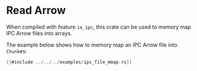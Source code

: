 # Read Arrow

When compiled with feature `io_ipc`, this crate can be used to memory map IPC Arrow files
into arrays.

The example below shows how to memory map an IPC Arrow file into `Chunk`es:

```rust
{{#include ../../../examples/ipc_file_mmap.rs}}
```
